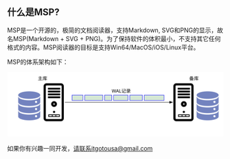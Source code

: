 
## 什么是MSP?

MSP是一个开源的，极简的文档阅读器，支持Markdown, SVG和PNG的显示，故名MSP(Markdown + SVG + PNG)。为了保持软件的体积最小，不支持其它任何格式的内容。MSP阅读器的目标是支持Win64/MacOS/iOS/Linux平台。

MSP的体系架构如下：

![](svg/x0001.svg)

如果你有兴趣一同开发，请联系itgotousa@gmail.com


